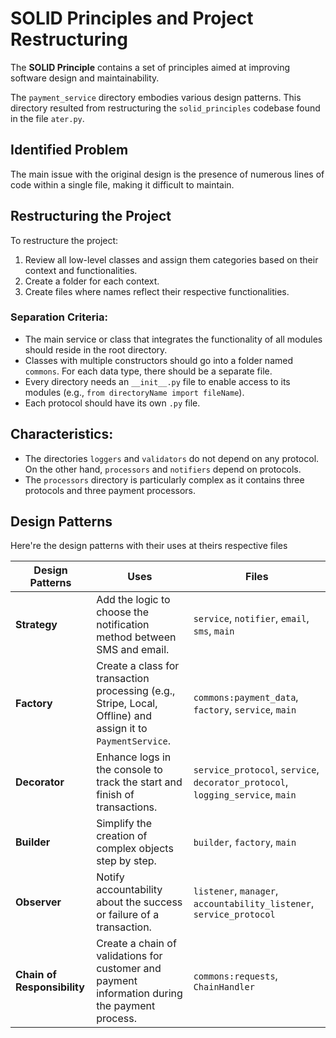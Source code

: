 # SOLID Principles and Project Restructuring

The **SOLID Principle** contains a set of principles aimed at improving software design and maintainability.

The `payment_service` directory embodies various design patterns. 
This directory resulted from restructuring the `solid_principles` codebase found in the file `ater.py`.

## Identified Problem
The main issue with the original design is the presence of numerous lines of code within a single file, making it difficult to maintain.

## Restructuring the Project
To restructure the project:
1. Review all low-level classes and assign them categories based on their context and functionalities.
2. Create a folder for each context.
3. Create files where names reflect their respective functionalities.

### Separation Criteria:
- The main service or class that integrates the functionality of all modules should reside in the root directory.
- Classes with multiple constructors should go into a folder named `commons`. For each data type, there should be a separate file.
- Every directory needs an `__init__.py` file to enable access to its modules (e.g., `from directoryName import fileName`).
- Each protocol should have its own `.py` file.

## Characteristics:
- The directories `loggers` and `validators` do not depend on any protocol. On the other hand, `processors` and `notifiers` depend on protocols.
- The `processors` directory is particularly complex as it contains three protocols and three payment processors.

## Design Patterns  
Here're the design patterns with their uses at theirs respective files 

| Design Patterns         | Uses                                                                                   | Files                                                                                      |
|--------------------------|---------------------------------------------------------------------------------------|--------------------------------------------------------------------------------------------|
| **Strategy**             | Add the logic to choose the notification method between SMS and email.                | `service`, `notifier`, `email`, `sms`, `main`                                             |
| **Factory**              | Create a class for transaction processing (e.g., Stripe, Local, Offline) and assign it to `PaymentService`. | `commons:payment_data`, `factory`, `service`, `main`                                       |
| **Decorator**            | Enhance logs in the console to track the start and finish of transactions.            | `service_protocol`, `service`, `decorator_protocol`, `logging_service`, `main`            |
| **Builder**              | Simplify the creation of complex objects step by step.                                | `builder`, `factory`, `main`                                                              |
| **Observer**             | Notify accountability about the success or failure of a transaction.                  | `listener`, `manager`, `accountability_listener`, `service_protocol`                      |
| **Chain of Responsibility** | Create a chain of validations for customer and payment information during the payment process. | `commons:requests`, `ChainHandler`                                                        |
